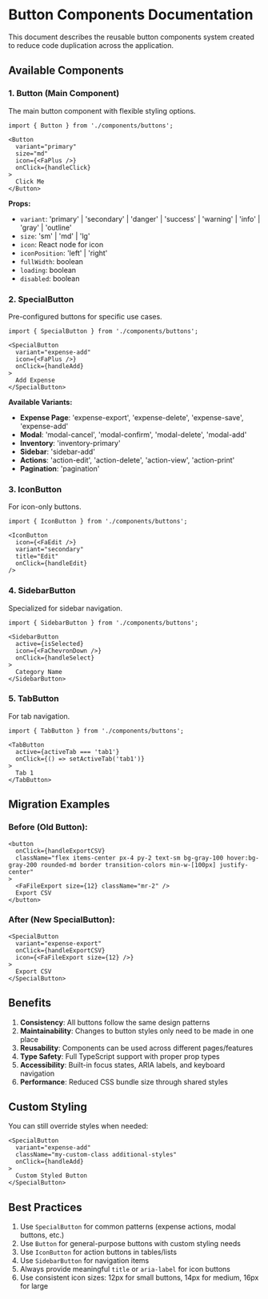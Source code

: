 # Button Components Documentation

This document describes the reusable button components system created to reduce code duplication across the application.

## Available Components

### 1. Button (Main Component)
The main button component with flexible styling options.

```tsx
import { Button } from './components/buttons';

<Button 
  variant="primary" 
  size="md" 
  icon={<FaPlus />}
  onClick={handleClick}
>
  Click Me
</Button>
```

**Props:**
- `variant`: 'primary' | 'secondary' | 'danger' | 'success' | 'warning' | 'info' | 'gray' | 'outline'
- `size`: 'sm' | 'md' | 'lg'
- `icon`: React node for icon
- `iconPosition`: 'left' | 'right'
- `fullWidth`: boolean
- `loading`: boolean
- `disabled`: boolean

### 2. SpecialButton
Pre-configured buttons for specific use cases.

```tsx
import { SpecialButton } from './components/buttons';

<SpecialButton 
  variant="expense-add" 
  icon={<FaPlus />}
  onClick={handleAdd}
>
  Add Expense
</SpecialButton>
```

**Available Variants:**
- **Expense Page**: 'expense-export', 'expense-delete', 'expense-save', 'expense-add'
- **Modal**: 'modal-cancel', 'modal-confirm', 'modal-delete', 'modal-add'
- **Inventory**: 'inventory-primary'
- **Sidebar**: 'sidebar-add'
- **Actions**: 'action-edit', 'action-delete', 'action-view', 'action-print'
- **Pagination**: 'pagination'

### 3. IconButton
For icon-only buttons.

```tsx
import { IconButton } from './components/buttons';

<IconButton 
  icon={<FaEdit />}
  variant="secondary"
  title="Edit"
  onClick={handleEdit}
/>
```

### 4. SidebarButton
Specialized for sidebar navigation.

```tsx
import { SidebarButton } from './components/buttons';

<SidebarButton 
  active={isSelected}
  icon={<FaChevronDown />}
  onClick={handleSelect}
>
  Category Name
</SidebarButton>
```

### 5. TabButton
For tab navigation.

```tsx
import { TabButton } from './components/buttons';

<TabButton 
  active={activeTab === 'tab1'}
  onClick={() => setActiveTab('tab1')}
>
  Tab 1
</TabButton>
```

## Migration Examples

### Before (Old Button):
```tsx
<button 
  onClick={handleExportCSV}
  className="flex items-center px-4 py-2 text-sm bg-gray-100 hover:bg-gray-200 rounded-md border transition-colors min-w-[100px] justify-center"
>
  <FaFileExport size={12} className="mr-2" />
  Export CSV
</button>
```

### After (New SpecialButton):
```tsx
<SpecialButton
  variant="expense-export"
  onClick={handleExportCSV}
  icon={<FaFileExport size={12} />}
>
  Export CSV
</SpecialButton>
```

## Benefits

1. **Consistency**: All buttons follow the same design patterns
2. **Maintainability**: Changes to button styles only need to be made in one place
3. **Reusability**: Components can be used across different pages/features
4. **Type Safety**: Full TypeScript support with proper prop types
5. **Accessibility**: Built-in focus states, ARIA labels, and keyboard navigation
6. **Performance**: Reduced CSS bundle size through shared styles

## Custom Styling

You can still override styles when needed:

```tsx
<SpecialButton
  variant="expense-add"
  className="my-custom-class additional-styles"
  onClick={handleAdd}
>
  Custom Styled Button
</SpecialButton>
```

## Best Practices

1. Use `SpecialButton` for common patterns (expense actions, modal buttons, etc.)
2. Use `Button` for general-purpose buttons with custom styling needs
3. Use `IconButton` for action buttons in tables/lists
4. Use `SidebarButton` for navigation items
5. Always provide meaningful `title` or `aria-label` for icon buttons
6. Use consistent icon sizes: 12px for small buttons, 14px for medium, 16px for large
